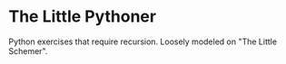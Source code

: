 # The Little Pythoner
Python exercises that require recursion.  Loosely modeled on "The Little Schemer".
